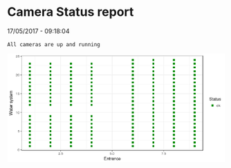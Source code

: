 Camera Status report
================
17/05/2017 - 09:18:04

    All cameras are up and running

![](camreport_files/figure-markdown_github/unnamed-chunk-2-1.png)
